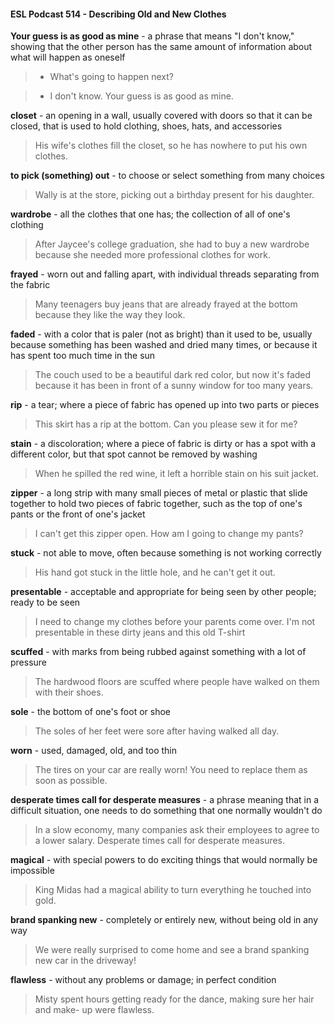 #### ESL Podcast 514 - Describing Old and New Clothes

**Your guess is as good as mine** - a phrase that means "I don't know," showing
that the other person has the same amount of information about what will happen
as oneself

> - What's going to happen next?

> - I don't know. Your guess is as good as mine.

**closet** - an opening in a wall, usually covered with doors so that it can be closed,
that is used to hold clothing, shoes, hats, and accessories

> His wife's clothes fill the closet, so he has nowhere to put his own clothes.

**to pick (something) out** - to choose or select something from many choices

> Wally is at the store, picking out a birthday present for his daughter.

**wardrobe** - all the clothes that one has; the collection of all of one's clothing

> After Jaycee's college graduation, she had to buy a new wardrobe because she
needed more professional clothes for work.

**frayed** - worn out and falling apart, with individual threads separating from the
fabric

> Many teenagers buy jeans that are already frayed at the bottom because they
like the way they look.

**faded** - with a color that is paler (not as bright) than it used to be, usually
because something has been washed and dried many times, or because it has
spent too much time in the sun

> The couch used to be a beautiful dark red color, but now it's faded because it
has been in front of a sunny window for too many years.

**rip** - a tear; where a piece of fabric has opened up into two parts or pieces

> This skirt has a rip at the bottom. Can you please sew it for me?

**stain** - a discoloration; where a piece of fabric is dirty or has a spot with a
different color, but that spot cannot be removed by washing

> When he spilled the red wine, it left a horrible stain on his suit jacket.

**zipper** - a long strip with many small pieces of metal or plastic that slide together
to hold two pieces of fabric together, such as the top of one's pants or the front of
one's jacket

> I can't get this zipper open. How am I going to change my pants?

**stuck** - not able to move, often because something is not working correctly

> His hand got stuck in the little hole, and he can't get it out.

**presentable** - acceptable and appropriate for being seen by other people; ready
to be seen

> I need to change my clothes before your parents come over. I'm not
presentable in these dirty jeans and this old T-shirt

**scuffed** - with marks from being rubbed against something with a lot of pressure

> The hardwood floors are scuffed where people have walked on them with their
shoes.

**sole** - the bottom of one's foot or shoe

> The soles of her feet were sore after having walked all day.

**worn** - used, damaged, old, and too thin

> The tires on your car are really worn! You need to replace them as soon as
possible.

**desperate times call for desperate measures** - a phrase meaning that in a
difficult situation, one needs to do something that one normally wouldn't do

> In a slow economy, many companies ask their employees to agree to a lower
salary. Desperate times call for desperate measures.

**magical** - with special powers to do exciting things that would normally be
impossible

> King Midas had a magical ability to turn everything he touched into gold.

**brand spanking new** - completely or entirely new, without being old in any way

> We were really surprised to come home and see a brand spanking new car in
the driveway!

**flawless** - without any problems or damage; in perfect condition

> Misty spent hours getting ready for the dance, making sure her hair and make-
up were flawless.

